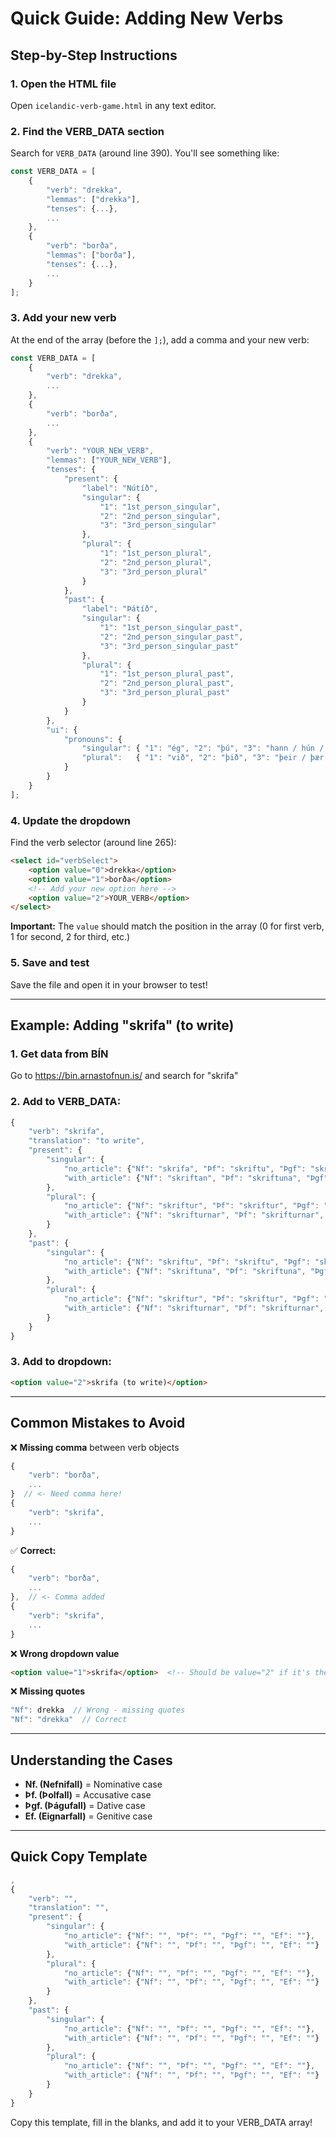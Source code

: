 # Quick Guide: Adding New Verbs

## Step-by-Step Instructions

### 1. Open the HTML file
Open `icelandic-verb-game.html` in any text editor.

### 2. Find the VERB_DATA section
Search for `VERB_DATA` (around line 390). You'll see something like:
```javascript
const VERB_DATA = [
    {
        "verb": "drekka",
        "lemmas": ["drekka"],
        "tenses": {...},
        ...
    },
    {
        "verb": "borða",
        "lemmas": ["borða"],
        "tenses": {...},
        ...
    }
];
```

### 3. Add your new verb
At the end of the array (before the `];`), add a comma and your new verb:

```javascript
const VERB_DATA = [
    {
        "verb": "drekka",
        ...
    },
    {
        "verb": "borða",
        ...
    },
    {
        "verb": "YOUR_NEW_VERB",
        "lemmas": ["YOUR_NEW_VERB"],
        "tenses": {
            "present": {
                "label": "Nútíð",
                "singular": {
                    "1": "1st_person_singular",
                    "2": "2nd_person_singular",
                    "3": "3rd_person_singular"
                },
                "plural": {
                    "1": "1st_person_plural",
                    "2": "2nd_person_plural",
                    "3": "3rd_person_plural"
                }
            },
            "past": {
                "label": "Þátíð",
                "singular": {
                    "1": "1st_person_singular_past",
                    "2": "2nd_person_singular_past",
                    "3": "3rd_person_singular_past"
                },
                "plural": {
                    "1": "1st_person_plural_past",
                    "2": "2nd_person_plural_past",
                    "3": "3rd_person_plural_past"
                }
            }
        },
        "ui": {
            "pronouns": {
                "singular": { "1": "ég", "2": "þú", "3": "hann / hún / það" },
                "plural":   { "1": "við", "2": "þið", "3": "þeir / þær / þau" }
            }
        }
    }
];
```

### 4. Update the dropdown
Find the verb selector (around line 265):
```html
<select id="verbSelect">
    <option value="0">drekka</option>
    <option value="1">borða</option>
    <!-- Add your new option here -->
    <option value="2">YOUR_VERB</option>
</select>
```

**Important:** The `value` should match the position in the array (0 for first verb, 1 for second, 2 for third, etc.)

### 5. Save and test
Save the file and open it in your browser to test!

---

## Example: Adding "skrifa" (to write)

### 1. Get data from BÍN
Go to https://bin.arnastofnun.is/ and search for "skrifa"

### 2. Add to VERB_DATA:
```javascript
{
    "verb": "skrifa",
    "translation": "to write",
    "present": {
        "singular": {
            "no_article": {"Nf": "skrifa", "Þf": "skriftu", "Þgf": "skriftu", "Ef": "skriftu"},
            "with_article": {"Nf": "skriftan", "Þf": "skriftuna", "Þgf": "skriftunni", "Ef": "skriftunnar"}
        },
        "plural": {
            "no_article": {"Nf": "skriftur", "Þf": "skriftur", "Þgf": "skriftum", "Ef": "skrifta"},
            "with_article": {"Nf": "skrifturnar", "Þf": "skrifturnar", "Þgf": "skriftunum", "Ef": "skriftanna"}
        }
    },
    "past": {
        "singular": {
            "no_article": {"Nf": "skriftu", "Þf": "skriftu", "Þgf": "skriftu", "Ef": "skriftu"},
            "with_article": {"Nf": "skriftuna", "Þf": "skriftuna", "Þgf": "skriftunni", "Ef": "skriftunnar"}
        },
        "plural": {
            "no_article": {"Nf": "skriftur", "Þf": "skriftur", "Þgf": "skriftum", "Ef": "skrifta"},
            "with_article": {"Nf": "skrifturnar", "Þf": "skrifturnar", "Þgf": "skriftunum", "Ef": "skriftanna"}
        }
    }
}
```

### 3. Add to dropdown:
```html
<option value="2">skrifa (to write)</option>
```

---

## Common Mistakes to Avoid

❌ **Missing comma** between verb objects
```javascript
{
    "verb": "borða",
    ...
}  // <- Need comma here!
{
    "verb": "skrifa",
    ...
}
```

✅ **Correct:**
```javascript
{
    "verb": "borða",
    ...
},  // <- Comma added
{
    "verb": "skrifa",
    ...
}
```

❌ **Wrong dropdown value**
```html
<option value="1">skrifa</option>  <!-- Should be value="2" if it's the 3rd verb -->
```

❌ **Missing quotes**
```javascript
"Nf": drekka  // Wrong - missing quotes
"Nf": "drekka"  // Correct
```

---

## Understanding the Cases

- **Nf. (Nefnifall)** = Nominative case
- **Þf. (Þolfall)** = Accusative case  
- **Þgf. (Þágufall)** = Dative case
- **Ef. (Eignarfall)** = Genitive case

---

## Quick Copy Template

```javascript
,
{
    "verb": "",
    "translation": "",
    "present": {
        "singular": {
            "no_article": {"Nf": "", "Þf": "", "Þgf": "", "Ef": ""},
            "with_article": {"Nf": "", "Þf": "", "Þgf": "", "Ef": ""}
        },
        "plural": {
            "no_article": {"Nf": "", "Þf": "", "Þgf": "", "Ef": ""},
            "with_article": {"Nf": "", "Þf": "", "Þgf": "", "Ef": ""}
        }
    },
    "past": {
        "singular": {
            "no_article": {"Nf": "", "Þf": "", "Þgf": "", "Ef": ""},
            "with_article": {"Nf": "", "Þf": "", "Þgf": "", "Ef": ""}
        },
        "plural": {
            "no_article": {"Nf": "", "Þf": "", "Þgf": "", "Ef": ""},
            "with_article": {"Nf": "", "Þf": "", "Þgf": "", "Ef": ""}
        }
    }
}
```

Copy this template, fill in the blanks, and add it to your VERB_DATA array!
